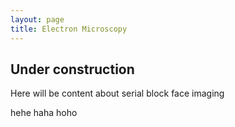 ```yaml
---
layout: page
title: Electron Microscopy
---
```


## Under construction ##

Here will be content about serial block face imaging 



hehe haha hoho